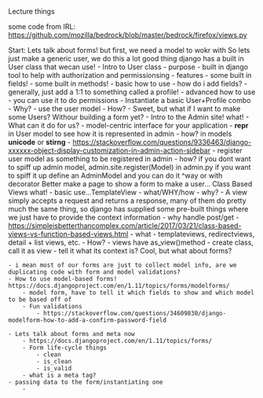 Lecture things

some code from IRL: https://github.com/mozilla/bedrock/blob/master/bedrock/firefox/views.py

Start: Lets talk about forms! but first, we need a model to wokr with
So lets just make a generic user, we do this a lot good thing django has a built in User class that wecan use!
    - Intro to User class
        - purpose
            - built in django tool to help with authorization and permissionsing
        - features
            - some built in fields!
            - some built in methods!
        - basic how to use
            - how do i add fields?
            - generally, just add a 1:1 to something called a profile!
        - advanced how to use
            - you can use it to do permissions
    - Instantiate a basic User+Profile combo
        - Why?
            - use the user model
        - How?
            - 
Sweet, but what if I want to make some Users? Withour building a form yet?
    - Intro to the Admin site! what!
    - What can it do for us?
        - model-centric interface for your application
    - __repr__ in User model to see how it is represented in admin
        - how?
            in models __unicode__ or __stirng__
            - https://stackoverflow.com/questions/9336463/django-xxxxxx-object-display-customization-in-admin-action-sidebar
    - register user model as something to be registered in admin
        - how?
            if you dont want to spiff up admin model, admin.site.register(Model) in admin.py
            if you want to spiff it up define an AdminModel and you can do it ^way or with decorator
Better make a page to show a form to make a user... Class Based Views what!
    - basic use...TemplateView
    - what/WHY/how
        - why?
            - A view simply accepts a request and returns a response, many of them do pretty much the same thing, so django has supplied some pre-built things where we just have to provide the context information
            - why handle post/get
            - https://simpleisbetterthancomplex.com/article/2017/03/21/class-based-views-vs-function-based-views.html
        - what
            - templateviews, redirectviews, detail + list views, etc.
    - How?
        - views have as_view()method
        - create class, call it as view
            - tell it what its context is?
Cool, but what about forms?

    - i mean most of our forms are just to collect model info, are we duplicating code with form and model validations?
    - How to use model-based forms! https://docs.djangoproject.com/en/1.11/topics/forms/modelforms/
        - model form, have to tell it which fields to show and which model to be based off of
        - Fun validations
            - https://stackoverflow.com/questions/34609830/django-modelform-how-to-add-a-confirm-password-field

    - Lets talk about forms and meta now
        - https://docs.djangoproject.com/en/1.11/topics/forms/
        - Form life-cycle things
            - clean
            - is_clean
            - is_valid
        - what is a meta tag?
    - passing data to the form/instantiating one
        - 
